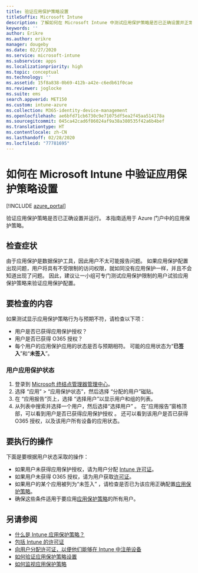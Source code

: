 ```yaml
---
title: 验证应用保护策略设置
titleSuffix: Microsoft Intune
description: 了解如何在 Microsoft Intune 中测试应用保护策略是否已正确设置并正常运行。
keywords: ''
author: Erikre
ms.author: erikre
manager: dougeby
ms.date: 02/27/2020
ms.service: microsoft-intune
ms.subservice: apps
ms.localizationpriority: high
ms.topic: conceptual
ms.technology: ''
ms.assetid: 15f8a838-0b69-412b-a42e-c6edb61f0cae
ms.reviewer: joglocke
ms.suite: ems
search.appverid: MET150
ms.custom: intune-azure
ms.collection: M365-identity-device-management
ms.openlocfilehash: ae6bfd71cb6730c9e71075df5ea2f45aa514178a
ms.sourcegitcommit: 045ca42cad6f86024af9a38a380535f42a6b4bef
ms.translationtype: HT
ms.contentlocale: zh-CN
ms.lasthandoff: 02/28/2020
ms.locfileid: "77781695"
---
```

# <a name="how-to-validate-your-app-protection-policy-setup-in-microsoft-intune"></a>如何在 Microsoft Intune 中验证应用保护策略设置

[!INCLUDE [azure_portal](../includes/azure_portal.md)]

验证应用保护策略是否已正确设置并运行。 本指南适用于 Azure 门户中的应用保护策略。

## <a name="checking-for-symptoms"></a>检查症状
由于应用保护是数据保护工具，因此用户不太可能报告问题。 如果应用保护配置出现问题，用户将具有不受限制的访问权限，就如同没有应用保护一样，并且不会知道出现了问题。 因此，建议让一小组可专门测试应用保护限制的用户试验应用保护策略来验证应用保护配置。

## <a name="what-to-check"></a>要检查的内容

如果测试显示应用保护策略行为与预期不符，请检查以下项：

- 用户是否已获得应用保护授权？
- 用户是否已获得 O365 授权？
- 每个用户的应用保护应用的状态是否与预期相符。 可能的应用状态为“**已签入**”和“**未签入**”。

### <a name="user-app-protection-status"></a>用户应用保护状态
1. 登录到 [Microsoft 终结点管理器管理中心](https://go.microsoft.com/fwlink/?linkid=2109431)。
3. 选择  “应用” >    “应用保护状态”，然后选择  “分配的用户”磁贴。 
4. 在  “应用报告”页上，选择  “选择用户”以显示用户和组的列表。 
5. 从列表中搜索并选择一个用户，然后选择“选择用户”  。 在“应用报告”窗格顶部，可以看到用户是否已获得应用保护授权  。 还可以看到该用户是否已获得 O365 授权，以及该用户所有设备的应用状态。

## <a name="what-to-do"></a>要执行的操作
下面是要根据用户状态采取的操作：

- 如果用户未获得应用保护授权，请为用户分配 [Intune 许可证](../fundamentals/licenses.md)。
- 如果用户未获得 O365 授权，请为用户获取[许可证](../fundamentals/licenses.md)。
- 如果用户的某个应用被列为“未签入”  ，请检查是否已为该应用正确配置[应用保护策略](app-protection-policies-validate.md)。
- 确保这些条件适用于要应用[应用保护策略](app-protection-policies-monitor.md)的所有用户。

## <a name="see-also"></a>另请参阅

- [什么是 Intune 应用保护策略？](app-protection-policies.md)
- [包括 Intune 的许可证](../fundamentals/licenses.md)
- [向用户分配许可证，以便他们能够在 Intune 中注册设备](../fundamentals/licenses-assign.md)
- [如何验证应用保护策略设置](app-protection-policies-validate.md)
- [如何监视应用保护策略](app-protection-policies-monitor.md)

